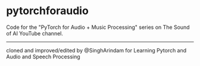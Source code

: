 # pytorchforaudio
Code for the "PyTorch for Audio + Music Processing" series on The Sound of AI YouTube channel.

---
cloned and improved/edited by @SinghArindam for Learning Pytorch and Audio and Speech Processing
